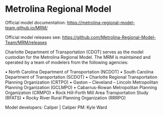# Metrolina Regional Model

Official model documentation: https://metrolina-regional-model-team.github.io/MRM/

Official model releases see: https://github.com/Metrolina-Regional-Model-Team/MRM/releases

Charlotte Department of Transportation (CDOT) serves as the model custodian for the Metrolina Regional Model.
The MRM is maintained and operated by a team of modelers from the following agencies:
 
•	North Carolina Department of Transportation (NCDOT)
•	South Carolina Department of Transportation (SCDOT)
•	Charlotte Regional Transportation Planning Organization (CRTPO)
•	Gaston – Cleveland – Lincoln Metropolitan Planning Organization (GCLMPO)
•	Cabarrus-Rowan Metropolitan Planning Organization (CRMPO)
•	Rock Hill-Forth Mill Area Transportation Study (RFATS)
•	Rocky River Rural Planning Organization (RRRPO)

Model developers: Caliper |  Caliper PM: Kyle Ward

